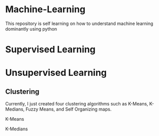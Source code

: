 # Machine-Learning
This repository is self learning on how to understand machine learning dominantly using python

# Supervised Learning

# Unsupervised Learning
## Clustering
Currently, I just created four clustering algorithms such as K-Means, K-Medians, Fuzzy Means, and Self Organizing maps.

K-Means

K-Medians
